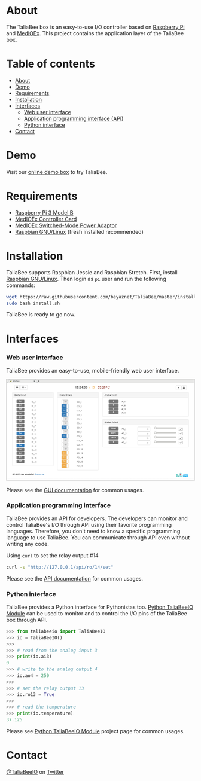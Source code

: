 About
=====
The TaliaBee box is an easy-to-use I/O controller based on [Raspberry Pi](https://www.raspberrypi.org/) and [MedIOEx](http://www.samm.com/en/medioex-raspberry-pi-industrial-controller-card). This project contains the application layer of the TaliaBee box.

Table of contents
=================

- [About](#about)
- [Demo](#demo)
- [Requirements](#requirements)
- [Installation](#installation)
- [Interfaces](#interfaces)
    - [Web user interface](#web-user-interface)
    - [Application programming interface (API)](#application-programming-interface)
    - [Python interface](#python-interface)
- [Contact](#contact)

Demo
====
Visit our [online demo box](http://demo.taliabee.io/) to try TaliaBee.

Requirements
============
- [Raspberry Pi 3 Model B](https://www.raspberrypi.org/products/raspberry-pi-3-model-b/)
- [MedIOEx Controller Card](http://www.samm.com/en/medioex-raspberry-pi-industrial-controller-card)
- [MedIOEx Switched-Mode Power Adaptor](http://www.samm.com/en/medioex-ms-4024-switched-mode-power-adaptor-24-volt-1-5-amper-smps)
- [Raspbian GNU/Linux](https://www.raspberrypi.org/downloads/raspbian/) (fresh installed recommended)

Installation
============
TaliaBee supports Raspbian Jessie and Raspbian Stretch. First, install [Raspbian GNU/Linux](https://www.raspberrypi.org/downloads/raspbian/). Then login as `pi` user and run the following commands:

```bash
wget https://raw.githubusercontent.com/beyaznet/TaliaBee/master/installer/install.sh
sudo bash install.sh
```

TaliaBee is ready to go now.

Interfaces
==========

### Web user interface
TaliaBee provides an easy-to-use, mobile-friendly web user interface.

![TaliaBee web interface](/doc/taliabeee_screen.png)

Please see the [GUI documentation](/doc/gui.md) for common usages.

### Application programming interface
TaliaBee provides an API for developers. The developers can monitor and control TaliaBee's I/O through API using their favorite programming languages. Therefore, you don't need to know a specific programming language to use TaliaBee. You can communicate through API even without writing any code.

Using `curl` to set the relay output #14
```bash
curl -s "http://127.0.0.1/api/ro/14/set"
```

Please see the [API documentation](/doc/api.md) for common usages.

### Python interface
TaliaBee provides a Python interface for Pythonistas too. [Python TaliaBeeIO Module](https://github.com/beyaznet/python-taliabeeio-module) can be used to monitor and to control the I/O pins of the TaliaBee box through API.

```python
>>> from taliabeeio import TaliaBeeIO
>>> io = TaliaBeeIO()
>>>
>>> # read from the analog input 3
>>> print(io.ai3)
0
>>> # write to the analog output 4
>>> io.ao4 = 250
>>>
>>> # set the relay output 13
>>> io.ro13 = True
>>>
>>> # read the temperature
>>> print(io.temperature)
37.125
```

Please see [Python TaliaBeeIO Module](https://github.com/beyaznet/python-taliabeeio-module) project page for common usages.

Contact
=======
[@TaliaBeeIO](https://www.twitter.com/taliabeeio) on [Twitter](https://www.twitter.com/taliabeeio)
